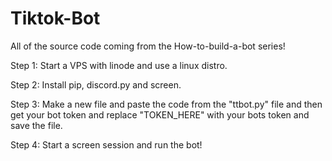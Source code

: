 # Tiktok-Bot
All of the source code coming from the How-to-build-a-bot series!

Step 1: Start a VPS with linode and use a linux distro. 



Step 2: Install pip, discord.py and screen. 



Step 3: Make a new file and paste the code from the "ttbot.py" file and then get your bot token and replace "TOKEN_HERE" with your bots token and save the file.



Step 4: Start a screen session and run the bot!
